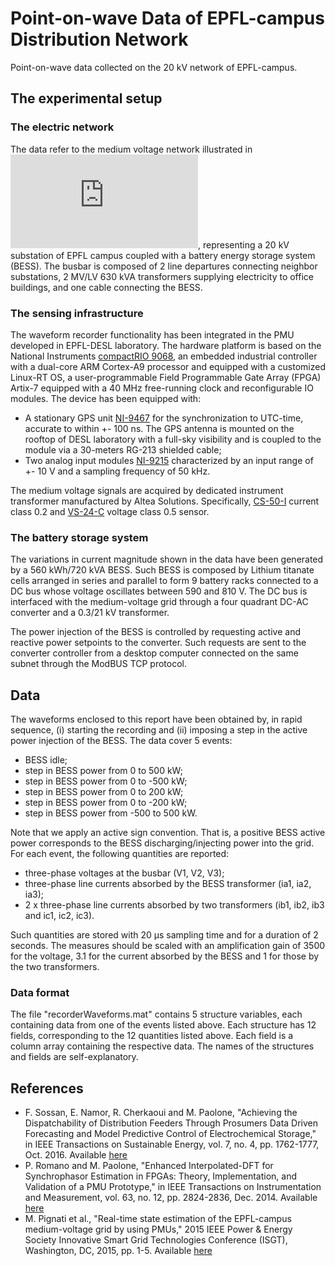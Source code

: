 # Point-on-wave Data of EPFL-campus Distribution Network
Point-on-wave data collected on the 20 kV network of EPFL-campus.

## The experimental setup
### The electric network
The data refer to the medium voltage network illustrated in ![figure](https://github.com/DESL-EPFL/Point-on-wave-Data-of-EPFL-campus-Distribution-Network/blob/master/network.pdf), representing a 20 kV substation of EPFL campus coupled with a battery energy storage system (BESS). 
The busbar is composed of 2 line departures connecting neighbor substations, 2 MV/LV 630 kVA transformers supplying electricity to office buildings, and one cable connecting the BESS. 

### The sensing infrastructure
The waveform recorder functionality has been integrated in the PMU developed in EPFL-DESL laboratory.
The hardware platform is based on the National Instruments [compactRIO 9068](http://www.ni.com/pdf/manuals/376007a_02.pdf), an embedded industrial controller with a dual-core ARM Cortex-A9 processor and equipped with a customized Linux-RT OS, a user-programmable Field Programmable Gate Array (FPGA) Artix-7 equipped with a 40 MHz free-running clock and reconfigurable IO modules. 
The device has been equipped with:
* A stationary GPS unit [NI-9467](http://www.ni.com/datasheet/pdf/en/ds-537) for the synchronization to UTC-time, accurate to within +- 100 ns. The GPS antenna is mounted on the rooftop of DESL laboratory with a full-sky visibility and is coupled to the module via a 30-meters RG-213 shielded cable;
* Two analog input modules [NI-9215](http://www.ni.com/pdf/manuals/373779a_02.pdf) characterized by an input range of +- 10 V and a sampling frequency of 50 kHz.

The medium voltage signals are acquired by dedicated instrument transformer manufactured by Altea Solutions. Specifically, [CS-50-I](http://www.alteasolutions.com/pdf/Datasheet%20CS-50-I%20Altea) current class 0.2 and [VS-24-C](http://www.alteasolutions.com/pdf/Technical%20Specifications%20VS-24-C.pdf) voltage class 0.5 sensor.

### The battery storage system
The variations in current magnitude shown in the data have been generated by a 560 kWh/720 kVA BESS. Such BESS is composed by Lithium titanate cells arranged in series and parallel to form 9 battery racks connected to a DC bus whose voltage oscillates between 590 and 810 V. The DC bus is interfaced with the medium-voltage grid through a four quadrant DC-AC converter and a 0.3/21 kV transformer. 

The power injection of the BESS is controlled by requesting active and reactive power setpoints to the converter. Such requests are sent to the converter controller from a desktop computer connected on the same subnet through the ModBUS TCP protocol.

## Data
The waveforms enclosed to this report have been obtained by, in rapid sequence, (i) starting the recording and (ii) imposing a step in the active power injection of the BESS.
The data cover 5 events:
* BESS idle;
* step in BESS power from 0 to 500 kW;
* step in BESS power from 0 to -500 kW;
* step in BESS power from 0 to 200 kW;
* step in BESS power from 0 to -200 kW;
* step in BESS power from -500 to 500 kW.

Note that we apply an active sign convention. That is, a positive BESS active power corresponds to the BESS discharging/injecting power into the grid. For each event, the following quantities are reported:
* three-phase voltages at the busbar (V1, V2, V3);
* three-phase line currents absorbed by the BESS transformer (ia1, ia2, ia3);
* 2 x three-phase line currents absorbed by two transformers (ib1, ib2, ib3 and ic1, ic2, ic3).

Such quantities are stored with 20 μs sampling time and for a duration of 2 seconds.
The measures should be scaled with an amplification gain of 3500 for the voltage, 3.1 for the current absorbed by the BESS and 1 for those by the two transformers. 

### Data format
The file "recorderWaveforms.mat" contains 5 structure variables, each containing data from one of the events listed above. 
Each structure has 12 fields, corresponding to the 12 quantities listed above. Each field is a column array containing the respective data. The names of the structures and fields are self-explanatory.

## References
* F. Sossan, E. Namor, R. Cherkaoui and M. Paolone, "Achieving the Dispatchability of Distribution Feeders Through Prosumers Data Driven Forecasting and Model Predictive Control of Electrochemical Storage," in IEEE Transactions on Sustainable Energy, vol. 7, no. 4, pp. 1762-1777, Oct. 2016. Available [here](https://arxiv.org/abs/1602.02265)
* P. Romano and M. Paolone, "Enhanced Interpolated-DFT for Synchrophasor Estimation in FPGAs: Theory, Implementation, and Validation of a PMU Prototype," in IEEE Transactions on Instrumentation and Measurement, vol. 63, no. 12, pp. 2824-2836, Dec. 2014. Available [here](https://www.researchgate.net/publication/273394523_Enhanced_Interpolated-DFT_for_Synchrophasor_Estimation_in_FPGAs_Theory_Implementation_and_Validation_of_a_PMU_Prototype) 
* M. Pignati et al., "Real-time state estimation of the EPFL-campus medium-voltage grid by using PMUs," 2015 IEEE Power \& Energy Society Innovative Smart Grid Technologies Conference (ISGT), Washington, DC, 2015, pp. 1-5. Available [here](https://www.researchgate.net/publication/279545439_Real-time_state_estimation_of_the_EPFL-campus_medium-voltage_grid_by_using_PMUs)
